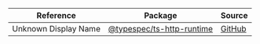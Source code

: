 | Reference | Package | Source |
|---|---|---|
|Unknown Display Name|[@typespec/ts-http-runtime](https://www.npmjs.com/package/@typespec/ts-http-runtime)|[GitHub](https://github.com/Azure/azure-sdk-for-js/blob/main/sdk/core/ts-http-runtime)|
